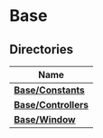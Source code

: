 # Base



## Directories

| Name           |
| -------------- |
| **[Base/Constants](dir_e4bcdd67661a16ee0a7150dd15507aac.md#dir-base/constants)**  |
| **[Base/Controllers](dir_1a027fa2dd96d864c196e28bbc787442.md#dir-base/controllers)**  |
| **[Base/Window](dir_cc80b36fd00ca1b58eb3acc4f2117ba9.md#dir-base/window)**  |
